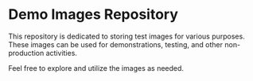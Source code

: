 # Demo Images Repository

This repository is dedicated to storing test images for various purposes. These images can be used for demonstrations, testing, and other non-production activities.

Feel free to explore and utilize the images as needed.